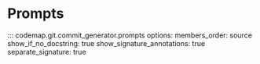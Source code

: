 # Prompts

::: codemap.git.commit_generator.prompts
    options:
      members_order: source
      show_if_no_docstring: true
      show_signature_annotations: true
      separate_signature: true

